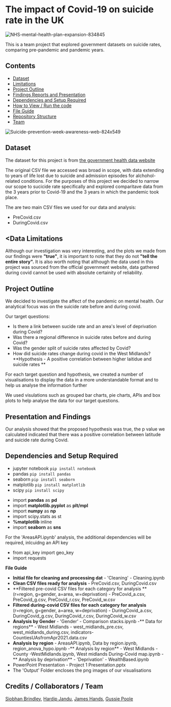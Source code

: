 # The impact of Covid-19 on suicide rate in the UK

![NHS-mental-health-plan-expansion-834845](https://user-images.githubusercontent.com/115706722/206465147-9fd6dd11-4b40-4e9e-bc3c-3ef5baa3daf3.jpg)

This is a team project that explored government datasets on suicide rates, comparing pre-pandemic and pandemic years.

## Contents

* [Dataset](#dataset-header)
* [Limitations](#limitations-header)
* [Project Outline](#project-header)
* [Findings Reports and Presentation](#reports-header)
* [Dependencies and Setup Required](#dependencies-header)
* [How to View / Run the code](#how-header)
* [File Guide](#file-header)
* [Repository Structure](#structure-header)
* [Team](#team-header)

![Suicide-prevention-week-awareness-web-824x549](https://user-images.githubusercontent.com/115706722/204639240-5241e6f1-d1eb-4871-bd40-3f665ee2e37f.jpg)

## <a id="dataset-header"></a>Dataset
The dataset for this project is from [the government health data website](https://fingertips.phe.org.uk/profile-group/mental-health/profile/suicide/data#page/9/gid/1938132828/pat/6/par/E12000001/ati/402/are/E08000024/iid/41001/age/285/sex/4/cat/-1/ctp/-1/yrr/3/cid/4/tbm/1/page-options/car-do-0) 

The original CSV file we accessed was broad in scope, with data extending to years of life lost due to suicide and admission episodes for alchohol-related conditions. For the purposes of this project we decided to narrow our scope to sucicide rate specifically and explored comparitave data from the 3 years prior to Covid-19 and the 3 years in which the pandemic took place. 

The are two main CSV files we used for our data and analysis:
* PreCovid.csv
* DuringCovid.csv


## <a id="limitations-header"><Data Limitations
Although our investigation was very interesting, and the plots we made from our findings were **"true"**, it is important to note that they do not **"tell the entire story".** It is also worth noting that although the data used in this project was sourced from the official government website, data gathered during covid cannot be used with absolute certainity of reliability.

## <a id="project-header"></a>Project Outline

We decided to investigate the affect of the pandemic on mental health. Our analytical focus was on the suicide rate before and during covid. 

Our target questions:
* Is there a link between sucide rate and an area's level of deprivation during Covid?
* Was there a regional difference in suicide rates before and during Covid?
* Was the gender split of suicide rates affected by Covid?
* How did suicide rates change during covid in the West Midlands?
**Hypothesis - A positive correlation between higher laitidue and suicide rates **

For each target question and hypothesis, we created a number of visualisations to display the data in a more understandable format and to help us analyse the information further

We used visulations such as grouped bar charts, pie charts, APIs and box plots to help analyse the data for our target questions. 


## <a id="reports-header"></a>Presentation and Findings

[The powerpoint presentation for this project]:(https://github.com/HJandu/Project_Group_2/blob/main/Project%201%20Presentation.pptx_)

Our analysis showed that the proposed hypothesis was true, the p value we calculated indicated that there was a positive correlation between latitude and suicide rate during Covid.


## <a id="dependencies-header"></a>Dependencies and Setup Required

* jupyter notebook `pip install notebook`
* pandas `pip install pandas`
* seaborn `pip install seaborn`
* matplotlib `pip install matplotlib`
* scipy `pip install scipy`

- import **pandas** as **pd**
- import **matplotlib.pyplot** as **plt/mpl**
- import **numpy** as **np**
- import scipy.stats as st
- **%matplotlib** inline
- import **seaborn** as **sns**

For the 'AreasAPI.ipynb' analysis, the additional dependencies will be required, inlcuidng an API key

* from api_key import geo_key
* import requests

<a id="file-header"></a>**File Guide**
- **Initial file for cleaning and processing dat** - 'Cleaning' - Cleaning.ipynb
- **Clean CSV files ready for analysis** - PreCovid.csv, DuringCovid.csv
- **Filtered pre-covid CSV files for each category for analysis **(r=region, g=gender, a=area, w=deprivation) - PreCovid_a.csv, PreCovid_g.csv, PreCovid_r.csv, PreCovid_w.csv
-  **Filtered during-covid CSV files for each category for analysis** (r=region, g=gender, a=area, w=deprivation) - DuringCovid_a.csv, DuringCovid_g.csv, DuringCovid_r.csv, DuringCovid_w.csv
- **Analysis by Gender** - 'Gender' - Comparison stacks.ipynb
-** Data for regions** - West Midlands - west_midlands_pre.csv, west_midlands_during.csv, indicators-CountiesUAsfromApr2021.data.csv
- **Analysis by region** - AreasAPI.ipynb, Data by region.ipynb, region_anova_hypo.ipynb
-** Analysis by region** - West Midlands - County -WestMidlands.ipynb, West midlands During-Covid map.ipynb
-** Analysis by deprivation** - 'Deprivation' - WealthBased.ipynb
- PowerPoint Presentation - Project 1 Presentation.pptx
- The 'Output' Folder encloses the png images of our visualisations

## <a id="team-header"></a>Credits / Collaborators / Team
[Siobhan Brindley](https://github.com/SBrindley),
[Hardip Jandu](https://github.com/HJandu),
[James Hands](https://github.com/JamesHands18),
[Gussie Poole](https://github.com/gussiepoole)
